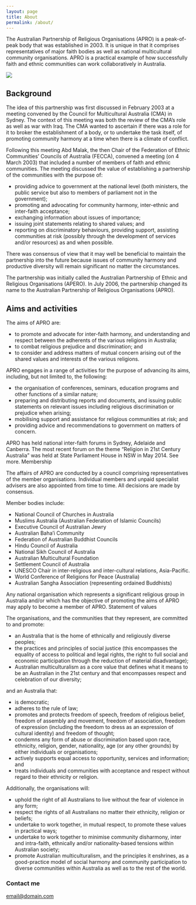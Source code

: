 ```yaml
---
layout: page
title: About
permalink: /about/
---
```


The Australian Partnership of Religious Organisations (APRO) is a peak-of-peak body that was established in 2003. It is unique in that it comprises representatives of major faith bodies as well as national multicultural community organisations. APRO is a practical example of how successfully faith and ethnic communities can work collaboratively in Australia. 

<img src="http://fecca.org.au/wp-content/uploads/2015/06/APRO-Image.jpg">

## Background

The idea of this partnership was first discussed in February 2003 at a meeting convened by the Council for Multicultural Australia (CMA) in Sydney. The context of this meeting was both the review of the CMA’s role as well as war with Iraq. The CMA wanted to ascertain if there was a role for it to broker the establishment of a body, or to undertake the task itself, of promoting community harmony at a time when there is a climate of conflict.

Following this meeting Abd Malak, the then Chair of the Federation of Ethnic Communities’ Councils of Australia (FECCA), convened a meeting (on 4 March 2003) that included a number of members of faith and ethnic communities. The meeting discussed the value of establishing a partnership of the communities with the purpose of:

- providing advice to government at the national level (both ministers, the public service but also to members of parliament not in the government);
- promoting and advocating for community harmony, inter-ethnic and inter-faith acceptance;
- exchanging information about issues of importance;
- issuing joint statements relating to shared values; and
- reporting on discriminatory behaviours, providing support, assisting communities at risk (possibly through the development of services and/or resources) as and when possible.

There was consensus of view that it may well be beneficial to maintain the partnership into the future because issues of community harmony and productive diversity will remain significant no matter the circumstances.

The partnership was initially called the Australian Partnership of Ethnic and Religious Organisations (APERO). In July 2006, the partnership changed its name to the Australian Partnership of Religious Organisations (APRO).

## Aims and activities

The aims of APRO are:

- to promote and advocate for inter-faith harmony, and understanding and respect between the adherents of the various religions in Australia;
- to combat religious prejudice and discrimination; and
- to consider and address matters of mutual concern arising out of the shared values and interests of the various religions.

APRO engages in a range of activities for the purpose of advancing its aims, including, but not limited to, the following:

- the organisation of conferences, seminars, education programs and other functions of a similar nature;
- preparing and distributing reports and documents, and issuing public statements on relevant issues including religious discrimination or prejudice when arising;
- mobilising support and assistance for religious communities at risk; and
- providing advice and recommendations to government on matters of concern.

APRO has held national inter-faith forums in Sydney, Adelaide and Canberra. The most recent forum on the theme “Religion in 21st Century Australia” was held at State Parliament House in NSW in May 2014. See more. Membership

The affairs of APRO are conducted by a council comprising representatives of the member organisations. Individual members and unpaid specialist advisers are also appointed from time to time. All decisions are made by consensus.

Member bodies include:

- National Council of Churches in Australia
- Muslims Australia (Australian Federation of Islamic Councils)
- Executive Council of Australian Jewry
- Australian Baha’i Community
- Federation of Australian Buddhist Councils
- Hindu Council of Australia
- National Sikh Council of Australia
- Australian Multicultural Foundation
- Settlement Council of Australia
- UNESCO Chair in inter-religious and inter-cultural relations, Asia-Pacific.
- World Conference of Religions for Peace (Australia)
- Australian Sangha Association (representing ordained Buddhists)

Any national organisation which represents a significant religious group in Australia and/or which has the objective of promoting the aims of APRO may apply to become a member of APRO. Statement of values

The organisations, and the communities that they represent, are committed to and promote:

- an Australia that is the home of ethnically and religiously diverse peoples;
- the practices and principles of social justice (this encompasses the equality of access to political and legal rights, the right to full social and economic participation through the reduction of material disadvantage);
- Australian multiculturalism as a core value that defines what it means to be an Australian in the 21st century and that encompasses respect and celebration of our diversity;

and an Australia that:

- is democratic;
- adheres to the rule of law;
- promotes and protects freedom of speech, freedom of religious belief, freedom of assembly and movement, freedom of association, freedom of expression (including the freedom to dress as an expression of cultural identity) and freedom of thought;
- condemns any form of abuse or discrimination based upon race, ethnicity, religion, gender, nationality, age (or any other grounds) by either individuals or organisations;
- actively supports equal access to opportunity, services and information; and
- treats individuals and communities with acceptance and respect without regard to their ethnicity or religion.

Additionally, the organisations will:

- uphold the right of all Australians to live without the fear of violence in any form;
- respect the rights of all Australians no matter their ethnicity, religion or beliefs;
- undertake to work together, in mutual respect, to promote these values in practical ways;
- undertake to work together to minimise community disharmony, inter and intra-faith, ethnically and/or nationality-based tensions within Australian society;
- promote Australian multiculturalism, and the principles it enshrines, as a good-practice model of social harmony and community participation to diverse communities within Australia as well as to the rest of the world.


### Contact me

[email@domain.com](mailto:email@domain.com)

